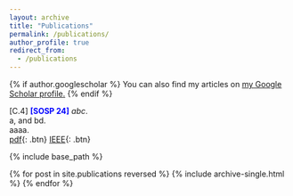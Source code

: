 ```yaml
---
layout: archive
title: "Publications"
permalink: /publications/
author_profile: true
redirect_from:
  - /publications
---
```



{% if author.googlescholar %}
  You can also find my articles on <u><a href="{{author.googlescholar}}">my Google Scholar profile</a>.</u>
{% endif %}

[C.4] <span style="color:blue">**[SOSP 24]**</span> *abc*.  
a, and bd.  
aaaa.  
[pdf](www.baidu.com){: .btn} [IEEE](www.baidu.com){: .btn}


{% include base_path %}

{% for post in site.publications reversed %}
  {% include archive-single.html %}
{% endfor %}
